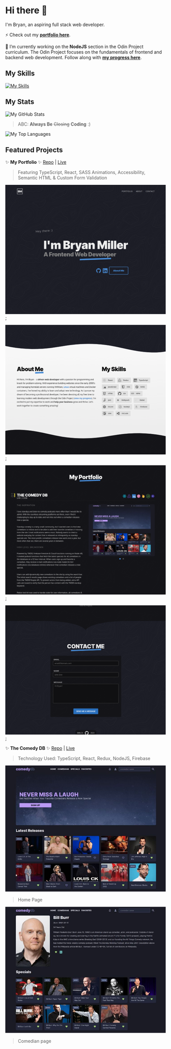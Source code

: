 # Hi there 👋

I'm Bryan, an aspiring full stack web developer.

⚡ Check out my **[portfolio here](https://www.bmilcs.com)**.

🔭 I’m currently working on the **NodeJS** section in the Odin Project curriculum. The Odin Project focuses on the fundamentals of frontend and backend web development. Follow along with [**my progress here**](https://github.com/bmilcs/op).

## My Skills

[![My Skills](https://skillicons.dev/icons?i=react,redux,typescript,javascript,html,css,sass,nodejs,firebase,webpack,babel,jest,git,vscode,vim,figma&perline=8)](https://skillicons.dev)

## My Stats

![My GitHub Stats](https://github-readme-stats.vercel.app/api?username=bmilcs)

> ABC: **Always Be** ~~Closing~~ **Coding** :)

![My Top Languages](https://github-readme-stats.vercel.app/api/top-langs/?username=bmilcs)

## Featured Projects

✨ **My Portfolio** ✨ [Repo](https://github.com/bmilcs/bmilcs.github.io) | [Live](https://bmilcs.com)

> Featuring TypeScript, React, SASS Animations, Accessibility, Semantic HTML & Custom Form Validation

![Portfolio Hero](portfolio/hero.png);

![Portfolio About](portfolio/about.png);

![Portfolio Portfolio](portfolio/portfolio.png);

![Portfolio Contact](portfolio/contact.png);

✨ **The Comedy DB** ✨ [Repo](https://github.com/bmilcs/odin-javascript-final-project) | [Live](https://comedy.bmilcs.com)

> Technology Used: TypeScript, React, Redux, NodeJS, Firebase

![comedy db home](./comedy/home-page.jpg)

> Home Page

![comedy db comedian](./comedy/comedian-page.jpg)

> Comedian page

<!--
**bmilcs/bmilcs** is a ✨ _special_ ✨ repository because its `README.md` (this file) appears on your GitHub profile.

Here are some ideas to get you started:

- 👯 I’m looking to collaborate on ...
- 🤔 I’m looking for help with ...
- 💬 Ask me about ...
- 📫 How to reach me: ...
- 😄 Pronouns: ...
- ⚡ Fun fact: ...
-->
